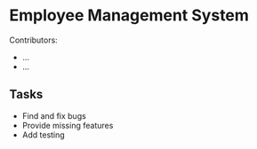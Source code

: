 # Employee Management System

Contributors:

- ...
- ...

## Tasks

- Find and fix bugs
- Provide missing features
- Add testing
